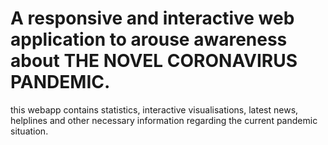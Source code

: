# A responsive and interactive web application to arouse awareness about THE NOVEL CORONAVIRUS PANDEMIC.
this webapp contains statistics, interactive visualisations, latest news, helplines and other necessary information regarding the current pandemic situation.
